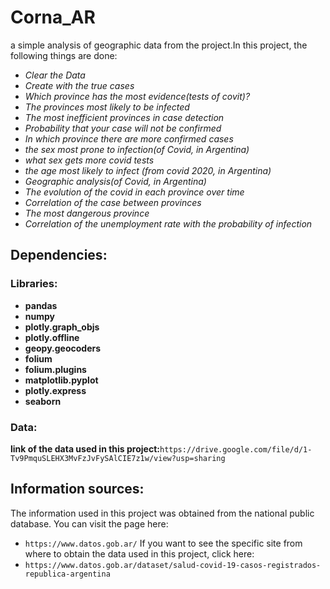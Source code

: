 # Corna_AR
 a simple analysis of geographic data from the project.In this project, the following things are done:
 - *Clear the Data*
 - *Create with the true cases*
 - *Which province has the most evidence(tests of covit)?*
 - *The provinces most likely to be infected*
 - *The most inefficient provinces in case detection*
 - *Probability that your case will not be confirmed*
 - *In which province there are more confirmed cases*
 - *the sex most prone to infection(of Covid, in Argentina)*
 - *what sex gets more covid tests*
 - *the age most likely to infect (from covid 2020, in Argentina)*
 - *Geographic analysis(of Covid, in Argentina)*
 - *The evolution of the covid in each province over time*
 - *Correlation of the case between provinces*
 - *The most dangerous province*
 - *Correlation of the unemployment rate with the probability of infection*

## Dependencies:
### Libraries:
 - __pandas__
 - __numpy__
 - __plotly.graph_objs__
 - __plotly.offline__
 - __geopy.geocoders__
 - __folium__
 - __folium.plugins__
 - __matplotlib.pyplot__
 - __plotly.express__
 - __seaborn__
### Data:
 __link of the data used in this project:__`https://drive.google.com/file/d/1-Tv9PmquSLEHX3MvFzJvFySAlCIE7z1w/view?usp=sharing`
## Information sources:
 The information used in this project was obtained from the national public database. You can visit the page here:
 - `https://www.datos.gob.ar/`
 If you want to see the specific site from where to obtain the data used in this project, click here:
 - `https://www.datos.gob.ar/dataset/salud-covid-19-casos-registrados-republica-argentina`

